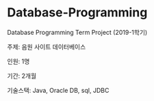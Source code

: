 # Database-Programming
Database Programming Term Project (2019-1학기)

주제: 음원 사이트 데이터베이스

인원: 1명

기간: 2개월

기술스택: Java, Oracle DB, sql, JDBC
